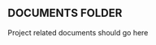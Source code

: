 DOCUMENTS FOLDER
--------------------------------------------------------------------------------
Project related documents should go here
